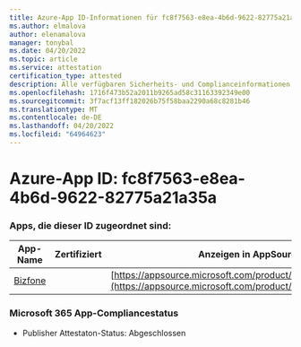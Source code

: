 ```yaml
---
title: Azure-App ID-Informationen für fc8f7563-e8ea-4b6d-9622-82775a21a35a
ms.author: elmalova
author: elenamalova
manager: tonybal
ms.date: 04/20/2022
ms.topic: article
ms.service: attestation
certification_type: attested
description: Alle verfügbaren Sicherheits- und Complianceinformationen für fc8f7563-e8ea-4b6d-9622-82775a21a35a.
ms.openlocfilehash: 1716f473b52a2011b9265ad58c31163392349e00
ms.sourcegitcommit: 3f7acf13ff182026b75f58baa2290a68c8281b46
ms.translationtype: MT
ms.contentlocale: de-DE
ms.lasthandoff: 04/20/2022
ms.locfileid: "64964623"
---
```

# <a name="azure-app-id-fc8f7563-e8ea-4b6d-9622-82775a21a35a"></a>Azure-App ID: fc8f7563-e8ea-4b6d-9622-82775a21a35a


### <a name="apps-associated-with-this-id"></a>Apps, die dieser ID zugeordnet sind:
| **App-Name** | **Zertifiziert** | **Anzeigen in AppSource** |
|--------------|---------------|-----------------------|
| [Bizfone](../forward/WA200000874.md) |  | [https://appsource.microsoft.com/product/office/WA200000874](https://appsource.microsoft.com/product/office/WA200000874) |

### <a name="microsoft-365-app-compliance-status"></a>Microsoft 365 App-Compliancestatus
- Publisher Attestaton-Status: Abgeschlossen
